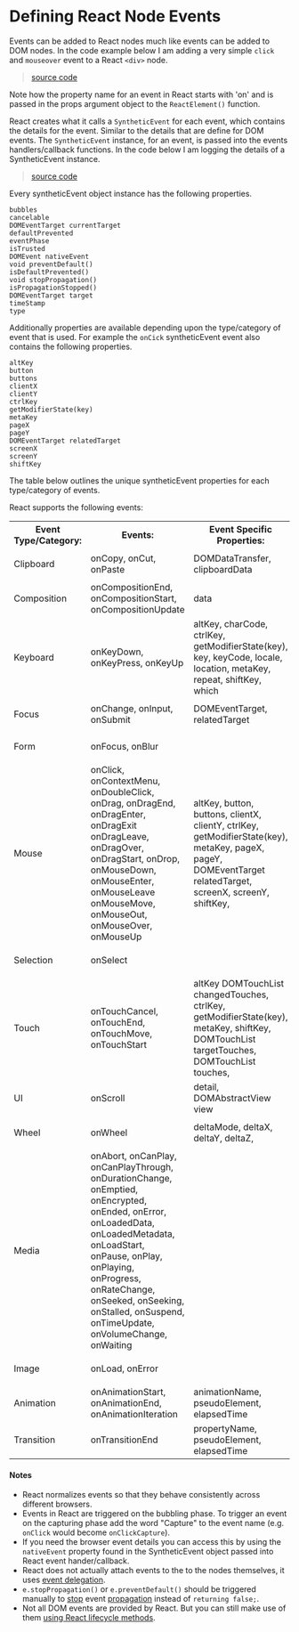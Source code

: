 # Defining React Node Events

Events can be added to React nodes much like events can be added to DOM nodes. In the code example below I am adding a very simple `click` and `mouseover` event to a React `<div>` node.

> [source code](https://jsfiddle.net/ct5acw2y/#tabs=js,result,html,resources)

Note how the property name for an event in React starts with 'on' and is passed in the props argument object to the `ReactElement()` function.

React creates what it calls a `SyntheticEvent` for each event, which contains the details for the event. Similar to the details that are define for DOM events. The `SyntheticEvent` instance, for an event, is passed into the events handlers/callback functions. In the code below I am logging the details of a SyntheticEvent instance.

> [source code](https://jsfiddle.net/9yn5qtxu/#tabs=js,result,html,resources)

Every syntheticEvent object instance has the following properties.

```
bubbles
cancelable
DOMEventTarget currentTarget
defaultPrevented
eventPhase
isTrusted
DOMEvent nativeEvent
void preventDefault()
isDefaultPrevented()
void stopPropagation()
isPropagationStopped()
DOMEventTarget target
timeStamp
type
```

Additionally properties are available depending upon the type/category of event that is used. For example the `onCick` syntheticEvent event also contains the following properties.

```
altKey
button
buttons
clientX
clientY
ctrlKey
getModifierState(key)
metaKey
pageX
pageY
DOMEventTarget relatedTarget
screenX
screenY
shiftKey
```

The table below outlines the unique syntheticEvent properties for each type/category of events.

React supports the following events:

<table>
<tr>
<th>Event Type/Category:</th>
<th>Events:</th>
<th>Event Specific Properties:</th>
</tr>
  <tr>
  	<td><p>Clipboard</p></td>
    <td>onCopy, onCut, onPaste</td>
	<td>DOMDataTransfer, clipboardData</td>
  </tr>
  <tr>
  	<td><p>Composition</p></td>
    <td>onCompositionEnd, onCompositionStart, onCompositionUpdate</td>
	<td>data</td>
  </tr>
  <tr>
  	<td><p>Keyboard</p></td>
    <td>onKeyDown, onKeyPress, onKeyUp</td>
	<td>altKey,
charCode,
ctrlKey,
getModifierState(key),
key,
keyCode,
locale,
location,
metaKey,
repeat,
shiftKey,
which</td>
  </tr>
  <tr>
	  <td><p>Focus</p></td>
	<td>onChange, onInput, onSubmit</td>
  <td>DOMEventTarget,  relatedTarget</td>
  </tr>
  <tr>
	<td><p>Form</p></td>
  <td>onFocus, onBlur</td>
  <td></td>
  </tr>
  <tr>
	<td><p>Mouse</p></td>
  <td>onClick, onContextMenu, onDoubleClick, onDrag, onDragEnd, onDragEnter, onDragExit
onDragLeave, onDragOver, onDragStart, onDrop, onMouseDown, onMouseEnter, onMouseLeave
onMouseMove, onMouseOut, onMouseOver, onMouseUp</td>
  <td>altKey,
button,
buttons,
clientX,
clientY,
ctrlKey,
getModifierState(key),
metaKey,
pageX,
pageY,
DOMEventTarget relatedTarget,
screenX,
screenY,
shiftKey,
  </td>
  </tr>
  <tr>
  <td><p>Selection</p></td>
  <td>onSelect</td>
  <td></td>
  </tr>
  <tr>
  <td><p>Touch</p></td>
  <td>onTouchCancel, onTouchEnd, onTouchMove, onTouchStart</td>
  <td>
  altKey
  DOMTouchList changedTouches,
  ctrlKey,
  getModifierState(key),
  metaKey,
  shiftKey,
  DOMTouchList targetTouches,
  DOMTouchList touches,
  </td>
  </tr>
  <tr>
  <td><p>UI</p></td>
  <td>onScroll</td>
  <td>
  detail,
  DOMAbstractView view
  </td>
  </tr>
  <tr>
  <td><p>Wheel</p></td>
  <td>onWheel</td>
  <td>
  deltaMode,
  deltaX,
  deltaY,
  deltaZ,
  </td>
  </tr>

  <tr>
  <td><p>Media</p></td>
  <td>onAbort, onCanPlay, onCanPlayThrough, onDurationChange, onEmptied, onEncrypted, onEnded, onError, onLoadedData, onLoadedMetadata, onLoadStart, onPause, onPlay, onPlaying, onProgress, onRateChange, onSeeked, onSeeking, onStalled, onSuspend, onTimeUpdate, onVolumeChange, onWaiting</td>
  <td></td>
  </tr>

  <tr>
  <td><p>Image</p></td>
  <td>onLoad, onError</td>
  <td></td>
  </tr>

  <tr>
  <td><p>Animation</p></td>
  <td>onAnimationStart, onAnimationEnd, onAnimationIteration</td>
  <td>
  animationName,
  pseudoElement,
  elapsedTime
  </td>
  </tr>

  <tr>
  <td><p>Transition</p></td>
  <td>onTransitionEnd</td>
  <td>
  propertyName,
  pseudoElement,
  elapsedTime
  </td>
  </tr>

</table>


#### Notes

* React normalizes events so that they behave consistently across different browsers.
* Events in React are triggered on the bubbling phase. To trigger an event on the capturing phase add the word "Capture" to the event name (e.g. `onClick` would become `onClickCapture`).
* If you need the browser event details you can access this by using the `nativeEvent` property found in the SyntheticEvent object passed into React event hander/callback.
* React does not actually attach events to the to the nodes themselves, it uses [event delegation](http://domenlightenment.com/#11.14).
* `e.stopPropagation()` or `e.preventDefault()` should be triggered manually to [stop](http://domenlightenment.com/#11.9) event [propagation](http://domenlightenment.com/#11.10) instead of `returning false;`.
* Not all DOM events are provided by React. But you can still make use of them [using React lifecycle methods](https://facebook.github.io/react/tips/dom-event-listeners.html).
